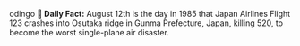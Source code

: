 odingo
**<b>📌 Daily Fact:</b>** August 12th is the day in 1985 that Japan Airlines Flight 123 crashes into Osutaka ridge in Gunma Prefecture, Japan, killing 520, to become the worst single-plane air disaster.
